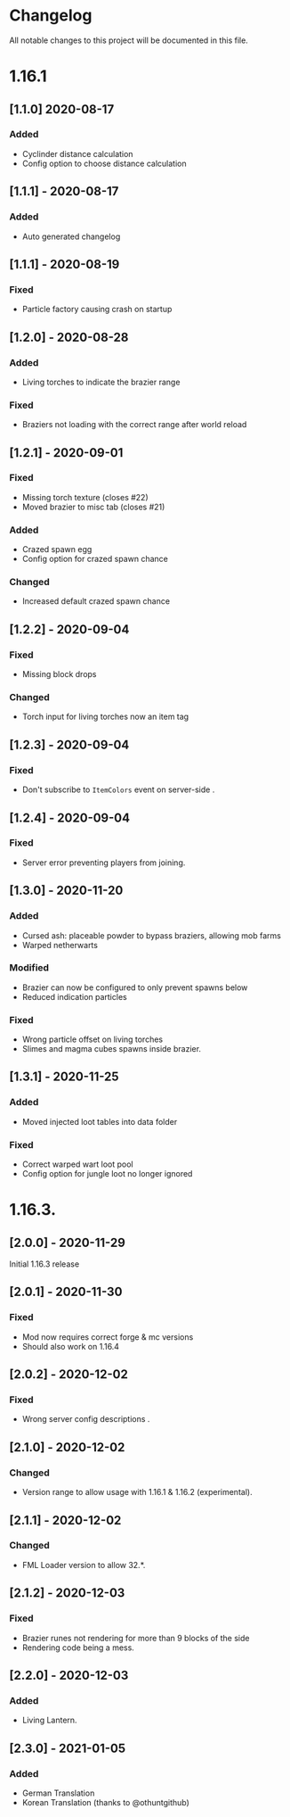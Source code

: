# Changelog
All notable changes to this project will be documented in this file.

# 1.16.1

## [1.1.0] 2020-08-17
### Added
- Cyclinder distance calculation
- Config option to choose distance calculation

## [1.1.1] - 2020-08-17
### Added
- Auto generated changelog

## [1.1.1] - 2020-08-19
### Fixed
- Particle factory causing crash on startup

## [1.2.0] - 2020-08-28
### Added
- Living torches to indicate the brazier range

### Fixed
- Braziers not loading with the correct range after world reload

## [1.2.1] - 2020-09-01
### Fixed
- Missing torch texture (closes #22)
- Moved brazier to misc tab (closes #21)

### Added
- Crazed spawn egg
- Config option for crazed spawn chance

### Changed
- Increased default crazed spawn chance

## [1.2.2] - 2020-09-04
### Fixed
- Missing block drops

### Changed
- Torch input for living torches now an item tag

## [1.2.3] - 2020-09-04
### Fixed
- Don't subscribe to `ItemColors` event on server-side
.

## [1.2.4] - 2020-09-04
### Fixed
- Server error preventing players from joining.

## [1.3.0] - 2020-11-20
### Added
- Cursed ash: placeable powder to bypass braziers, allowing mob farms
- Warped netherwarts

### Modified
- Brazier can now be configured to only prevent spawns below
- Reduced indication particles 

### Fixed
- Wrong particle offset on living torches
- Slimes and magma cubes spawns inside brazier.

## [1.3.1] - 2020-11-25
### Added
- Moved injected loot tables into data folder

### Fixed
- Correct warped wart loot pool
- Config option for jungle loot no longer ignored

# 1.16.3.

## [2.0.0] - 2020-11-29
Initial 1.16.3 release

## [2.0.1] - 2020-11-30
### Fixed
- Mod now requires correct forge & mc versions
- Should also work on 1.16.4

## [2.0.2] - 2020-12-02
### Fixed
- Wrong server config descriptions
  .

## [2.1.0] - 2020-12-02
### Changed
- Version range to allow usage with 1.16.1 & 1.16.2 (experimental).

## [2.1.1] - 2020-12-02
### Changed
- FML Loader version to allow 32.*.

## [2.1.2] - 2020-12-03
### Fixed
- Brazier runes not rendering for more than 9 blocks of the side
- Rendering code being a mess.

## [2.2.0] - 2020-12-03
### Added
- Living Lantern.

## [2.3.0] - 2021-01-05
### Added
- German Translation
- Korean Translation (thanks to @othuntgithub)